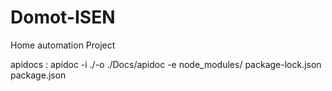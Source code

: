 # Domot-ISEN
Home automation Project 

apidocs : apidoc -i ./-o ./Docs/apidoc -e node_modules/ package-lock.json package.json